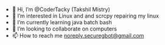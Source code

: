 - 👋 Hi, I’m @CoderTacky (Takshil Mistry)
- 👀 I’m interested in Linux and and scrcpy repairing my linux
- 🌱 I’m currently learning java batch bash
- 💞️ I’m looking to collaborate on computers
- 📫 How to reach me noreply.securegbot@gmail.com

<!---
TackyGaming6/TackyGaming6 is a ✨ special ✨ repository because its `README.md` (this file) appears on your GitHub profile.
You can click the Preview link to take a look at your changes.
--->
